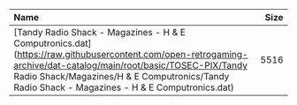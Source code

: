 |Name|Size|
|:---|---:|
|[Tandy Radio Shack - Magazines - H & E Computronics.dat](https://raw.githubusercontent.com/open-retrogaming-archive/dat-catalog/main/root/basic/TOSEC-PIX/Tandy Radio Shack/Magazines/H & E Computronics/Tandy Radio Shack - Magazines - H & E Computronics.dat)|5516|
